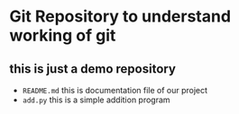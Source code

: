 # Git Repository to understand working of git
## this is just a demo repository

- `README.md` this is documentation file of our project
- `add.py` this is a simple addition program